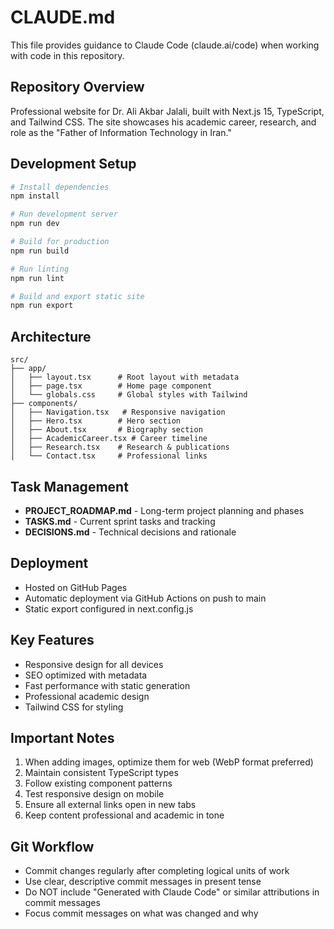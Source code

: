 # CLAUDE.md

This file provides guidance to Claude Code (claude.ai/code) when working with code in this repository.

## Repository Overview

Professional website for Dr. Ali Akbar Jalali, built with Next.js 15, TypeScript, and Tailwind CSS. The site showcases his academic career, research, and role as the "Father of Information Technology in Iran."

## Development Setup

```bash
# Install dependencies
npm install

# Run development server
npm run dev

# Build for production
npm run build

# Run linting
npm run lint

# Build and export static site
npm run export
```

## Architecture

```
src/
├── app/
│   ├── layout.tsx      # Root layout with metadata
│   ├── page.tsx        # Home page component
│   └── globals.css     # Global styles with Tailwind
├── components/
│   ├── Navigation.tsx   # Responsive navigation
│   ├── Hero.tsx        # Hero section
│   ├── About.tsx       # Biography section
│   ├── AcademicCareer.tsx # Career timeline
│   ├── Research.tsx    # Research & publications
│   └── Contact.tsx     # Professional links
```

## Task Management

- **PROJECT_ROADMAP.md** - Long-term project planning and phases
- **TASKS.md** - Current sprint tasks and tracking
- **DECISIONS.md** - Technical decisions and rationale

## Deployment

- Hosted on GitHub Pages
- Automatic deployment via GitHub Actions on push to main
- Static export configured in next.config.js

## Key Features

- Responsive design for all devices
- SEO optimized with metadata
- Fast performance with static generation
- Professional academic design
- Tailwind CSS for styling

## Important Notes

1. When adding images, optimize them for web (WebP format preferred)
2. Maintain consistent TypeScript types
3. Follow existing component patterns
4. Test responsive design on mobile
5. Ensure all external links open in new tabs
6. Keep content professional and academic in tone

## Git Workflow

- Commit changes regularly after completing logical units of work
- Use clear, descriptive commit messages in present tense
- Do NOT include "Generated with Claude Code" or similar attributions in commit messages
- Focus commit messages on what was changed and why